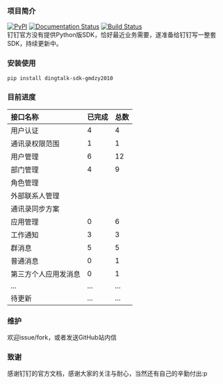 ### 项目简介
[![PyPI](https://img.shields.io/pypi/v/dingtalk-sdk-gmdzy2010.svg)](https://pypi.org/project/dingtalk-sdk-gmdzy2010/)
[![Documentation Status](https://readthedocs.org/projects/dingtalk-sdk-gmdzy2010/badge/?version=latest)](https://dingtalk-sdk-gmdzy2010.readthedocs.io/zh/latest/?badge=latest)
[![Build Status](https://travis-ci.org/gmdzy2010/dingtalk_sdk_gmdzy2010.svg?branch=master)](https://travis-ci.org/gmdzy2010/dingtalk_sdk_gmdzy2010)  
钉钉官方没有提供Python版SDK，恰好最近业务需要，遂准备给钉钉写一整套SDK，持续更新中。

### 安装使用
```bash
pip install dingtalk-sdk-gmdzy2010
```

### 目前进度
接口名称|已完成|总数
:---|:---|:---
用户认证|4|4
通讯录权限范围|1|1
用户管理|6|12
部门管理|4|9
角色管理||
外部联系人管理||  
通讯录同步方案||  
应用管理|0|6  
工作通知|3|3
群消息|5|5
普通消息|0|1
第三方个人应用发消息|0|1
...|...|...
待更新|...|...

### 维护
欢迎issue/fork，或者发送GitHub站内信

### 致谢
感谢钉钉的官方文档，感谢大家的关注与耐心，当然还有自己的辛勤付出:p  
